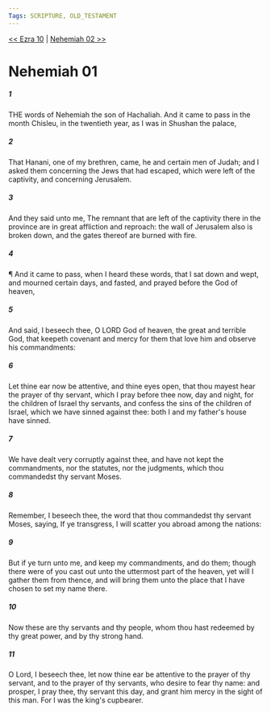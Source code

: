 ```yaml
---
Tags: SCRIPTURE, OLD_TESTAMENT
---
```


[<< Ezra 10](OLD_TESTAMENT/15_Ezra/Ezra_10.md) | [Nehemiah 02 >>](OLD_TESTAMENT/16_Nehemiah/Nehemiah_02.md)

# Nehemiah 01

##### 1
 THE words of Nehemiah the son of Hachaliah.  And it came to pass in the month Chisleu, in the twentieth year, as I was in Shushan the palace,
##### 2
 That Hanani, one of my brethren, came, he and certain men of Judah; and I asked them concerning the Jews that had escaped, which were left of the captivity, and concerning Jerusalem.
##### 3
 And they said unto me, The remnant that are left of the captivity there in the province are in great affliction and reproach: the wall of Jerusalem also is broken down, and the gates thereof are burned with fire.
##### 4
 ¶ And it came to pass, when I heard these words, that I sat down and wept, and mourned certain days, and fasted, and prayed before the God of heaven,
##### 5
 And said, I beseech thee, O LORD God of heaven, the great and terrible God, that keepeth covenant and mercy for them that love him and observe his commandments:
##### 6
 Let thine ear now be attentive, and thine eyes open, that thou mayest hear the prayer of thy servant, which I pray before thee now, day and night, for the children of Israel thy servants, and confess the sins of the children of Israel, which we have sinned against thee: both I and my father's house have sinned.
##### 7
 We have dealt very corruptly against thee, and have not kept the commandments, nor the statutes, nor the judgments, which thou commandedst thy servant Moses.
##### 8
 Remember, I beseech thee, the word that thou commandedst thy servant Moses, saying, If ye transgress, I will scatter you abroad among the nations:
##### 9
 But if ye turn unto me, and keep my commandments, and do them; though there were of you cast out unto the uttermost part of the heaven, yet will I gather them from thence, and will bring them unto the place that I have chosen to set my name there.
##### 10
 Now these are thy servants and thy people, whom thou hast redeemed by thy great power, and by thy strong hand.
##### 11
 O Lord, I beseech thee, let now thine ear be attentive to the prayer of thy servant, and to the prayer of thy servants, who desire to fear thy name: and prosper, I pray thee, thy servant this day, and grant him mercy in the sight of this man.  For I was the king's cupbearer.
